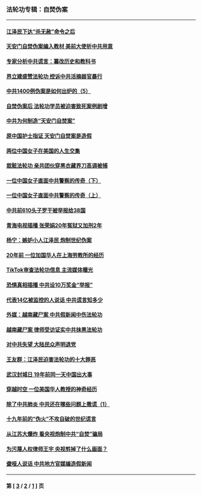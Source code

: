 ### 法轮功专辑：自焚伪案
---
#### [江泽民下达“杀无赦”命令之后](../../pages/nf5562/n13878084.md?02130430) 
#### [天安门自焚伪案编入教材 美前大使析中共用意](../../pages/nf5562/n13791932.md?02130430) 
#### [专家分析中共谎言：纂改历史和教科书](../../pages/nf5562/n13781542.md?02130430) 
#### [界立建盛赞法轮功 控诉中共活摘器官暴行](../../pages/nf5562/n13781971.md?02130430) 
#### [中共1400例伪案是如何出炉的（5）](../../pages/nf5562/n13226831.md?02130430) 
#### [自焚伪案后 法轮功学员被迫害致死案例剧增](../../pages/nf5562/n13190600.md?02130430) 
#### [中共为何制造“天安门自焚案”](../../pages/nf5562/n13183270.md?02130430) 
#### [原中国护士指证 天安门自焚案是造假](../../pages/nf5562/n13172289.md?02130430) 
#### [两位中国女子在美国的人生交集](../../pages/nf5562/n13156138.md?02130430) 
#### [栽赃法轮功 亲共团伙穿黑衣藏界刀高调被捕](../../pages/nf5562/n13073780.md?02130430) 
#### [一位中国女子直面中共警察的传奇（下）](../../pages/nf5562/n12989706.md?02130430) 
#### [一位中国女子直面中共警察的传奇（上）](../../pages/nf5562/n12985072.md?02130430) 
#### [中共前610头子罗干被举报给38国](../../pages/nf5562/n12975419.md?02130430) 
#### [青海电视插播 张荣娟20年冤狱又加刑2年](../../pages/nf5562/n12738166.md?02130430) 
#### [杨宁：嫉妒小人江泽民 炮制世纪伪案](../../pages/nf5562/n12724108.md?02130430) 
#### [20年前 一位加国华人在上海劳教所的经历](../../pages/nf5562/n12707932.md?02130430) 
#### [TikTok审查法轮功信息 主流媒体曝光](../../pages/nf5562/n12362336.md?02130430) 
#### [恐惧真相插播 中共设10万奖金“举报”](../../pages/nf5562/n12306396.md?02130430) 
#### [代表14亿被监控的人说话 中共谎言知多少](../../pages/nf5562/n12297484.md?02130430) 
#### [外媒：越南藏尸案 中共假新闻中伤法轮功](../../pages/nf5562/n12264411.md?02130430) 
#### [越南藏尸案 律师受访证实中共抹黑法轮功](../../pages/nf5562/n12261878.md?02130430) 
#### [对中共失望 大陆民众声明退党](../../pages/nf5562/n12187315.md?02130430) 
#### [王友群：江泽民迫害法轮功的十大罪恶](../../pages/nf5562/n12169074.md?02130430) 
#### [武汉封城日 19年前同一天中国出大事](../../pages/nf5562/n12150901.md?02130430) 
#### [穿越时空  一位美国华人教授的神奇经历](../../pages/nf5562/n12097460.md?02130430) 
#### [除了中共肺炎 中共还在哪些问题上撒谎（1）](../../pages/nf5562/n11955770.md?02130430) 
#### [十九年前的“伪火”不攻自破的世纪谎言](../../pages/nf5562/n11813238.md?02130430) 
#### [从江苏大爆炸 看央视炮制中共“自焚”骗局](../../pages/nf5562/n11140275.md?02130430) 
#### [为污蔑人权律师王宇 央视剪掉了什么画面？](../../pages/nf5562/n11130142.md?02130430) 
#### [聋哑人说话 中共地方官媒编造假新闻](../../pages/nf5562/n11006067.md?02130430) 

---
#### 第 [ [3](./3.md?02130430) / [2](./2.md?02130430) / [1](./1.md?02130430) ] 页
